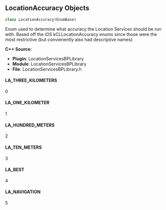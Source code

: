## LocationAccuracy Objects

```python
class LocationAccuracy(EnumBase)
```

Enum used to determine what accuracy the Location Services should be run with. Based off the iOS kCLLocationAccuracy
enums since those were the most restrictive (but convienently also had descriptive names)

**C++ Source:**

- **Plugin**: LocationServicesBPLibrary
- **Module**: LocationServicesBPLibrary
- **File**: LocationServicesBPLibrary.h

<a id="unreal.LocationAccuracy.LA_THREE_KILOMETERS"></a>

#### LA_THREE_KILOMETERS

0

<a id="unreal.LocationAccuracy.LA_ONE_KILOMETER"></a>

#### LA_ONE_KILOMETER

1

<a id="unreal.LocationAccuracy.LA_HUNDRED_METERS"></a>

#### LA_HUNDRED_METERS

2

<a id="unreal.LocationAccuracy.LA_TEN_METERS"></a>

#### LA_TEN_METERS

3

<a id="unreal.LocationAccuracy.LA_BEST"></a>

#### LA_BEST

4

<a id="unreal.LocationAccuracy.LA_NAVIGATION"></a>

#### LA_NAVIGATION

5

<a id="unreal.SetParamResult"></a>